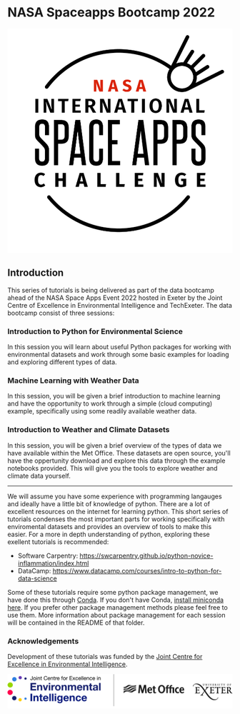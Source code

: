 # NASA Spaceapps Bootcamp 2022

![NASA SpaceApps Logo](nasa_spaceapps_logo.png)

## Introduction

This series of tutorials is being delivered as part of the data bootcamp ahead of the NASA Space Apps Event 2022 hosted in Exeter by the Joint Centre of Excellence in Environmental Intelligence and TechExeter. The data bootcamp consist of three sessions:

### Introduction to Python for Environmental Science

In this session you will learn about useful Python packages for working with environmental datasets and work through some basic examples for loading and exploring different types of data.

### Machine Learning with Weather Data

In this session, you will be given a brief introduction to machine learning and have the opportunity to work through a simple (cloud computing) example, specifically using some readily available weather data.

### Introduction to Weather and Climate Datasets

In this session, you will be given a brief overview of the types of data we have available within the Met Office. These datasets are open source, you'll have the oppertunity download and explore this data through the example notebooks provided. This will give you the tools to explore weather and climate data yourself.

______________________________________________________________________

We will assume you have some experience with programming langauges and ideally have a little bit of knowledge of python. There are a lot of excellent resources on the internet for learning python. This short series of tutorials condenses the most important parts for working specifically with enviromental datasets and provides an overview of tools to make this easier. For a more in depth understanding of python, exploring these exellent tutorials is recommended:

- Software Carpentry: https://swcarpentry.github.io/python-novice-inflammation/index.html
- DataCamp: https://www.datacamp.com/courses/intro-to-python-for-data-science

Some of these tutorials require some python package management, we have done this through [Conda](https://docs.conda.io/projects/conda/en/latest/). If you don't have Conda, [install miniconda here](https://docs.conda.io/en/latest/miniconda.html). If you prefer other package management methods please feel free to use them. More information about package management for each session will be contained in the README of that folder.

### Acknowledgements

Development of these tutorials was funded by the [Joint Centre for Excellence in Environmental Intelligence](https://jceei.org/).

![JCEEI logo](jceei_logo.png)

